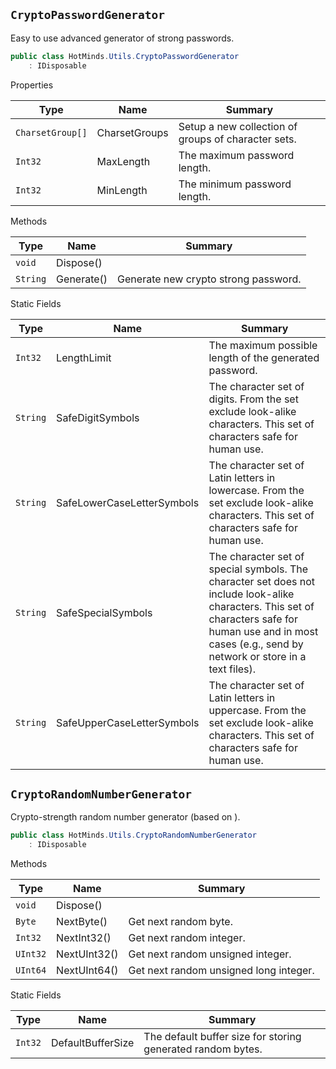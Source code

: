 ## `CryptoPasswordGenerator`

Easy to use advanced generator of strong passwords.
```csharp
public class HotMinds.Utils.CryptoPasswordGenerator
    : IDisposable

```

Properties

| Type | Name | Summary | 
| --- | --- | --- | 
| `CharsetGroup[]` | CharsetGroups | Setup a new collection of groups of character sets. | 
| `Int32` | MaxLength | The maximum password length. | 
| `Int32` | MinLength | The minimum password length. | 


Methods

| Type | Name | Summary | 
| --- | --- | --- | 
| `void` | Dispose() |  | 
| `String` | Generate() | Generate new crypto strong password. | 


Static Fields

| Type | Name | Summary | 
| --- | --- | --- | 
| `Int32` | LengthLimit | The maximum possible length of the generated password. | 
| `String` | SafeDigitSymbols | The character set of digits. From the set exclude look-alike characters.  This set of characters safe for human use. | 
| `String` | SafeLowerCaseLetterSymbols | The character set of Latin letters in lowercase. From the set exclude look-alike characters.  This set of characters safe for human use. | 
| `String` | SafeSpecialSymbols | The character set of special symbols. The character set does not include look-alike characters.  This set of characters safe for human use and in most cases (e.g., send by network or store in a text files). | 
| `String` | SafeUpperCaseLetterSymbols | The character set of Latin letters in uppercase. From the set exclude look-alike characters.  This set of characters safe for human use. | 


## `CryptoRandomNumberGenerator`

Сrypto-strength random number generator (based on ).
```csharp
public class HotMinds.Utils.CryptoRandomNumberGenerator
    : IDisposable

```

Methods

| Type | Name | Summary | 
| --- | --- | --- | 
| `void` | Dispose() |  | 
| `Byte` | NextByte() | Get next random byte. | 
| `Int32` | NextInt32() | Get next random integer. | 
| `UInt32` | NextUInt32() | Get next random unsigned integer. | 
| `UInt64` | NextUInt64() | Get next random unsigned long integer. | 


Static Fields

| Type | Name | Summary | 
| --- | --- | --- | 
| `Int32` | DefaultBufferSize | The default buffer size for storing generated random bytes. | 


